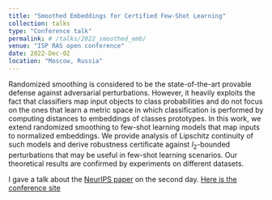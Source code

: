 ```yaml
---
title: "Smoothed Embeddings for Certified Few-Shot Learning"
collection: talks
type: "Conference talk"
permalink: # /talks/2022_smoothed_emb/
venue: "ISP RAS open conference"
date: 2022-Dec-02
location: "Moscow, Russia"
---
```


Randomized smoothing is considered to be the state-of-the-art provable defense against adversarial perturbations. However, it heavily exploits the fact that classifiers map input objects to class probabilities and do not focus on the ones that learn a metric space in which classification is performed by computing distances to embeddings of classes prototypes. In this work, we extend randomized smoothing to few-shot learning models that map inputs to normalized embeddings. We provide analysis of Lipschitz continuity of such models and derive robustness certificate against $l_2$-bounded perturbations that may be useful in few-shot learning scenarios. Our theoretical results are confirmed by experiments on different datasets.

I gave a talk about the [NeurIPS paper](https://openreview.net/forum?id=m2JJO3iEe_5) on the second day. [Here is the conference site](https://www.isprasopen.ru/)